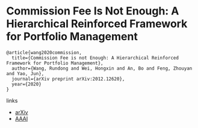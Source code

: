 # Commission Fee Is Not Enough: A Hierarchical Reinforced Framework for Portfolio Management
```
@article{wang2020commission,
  title={Commission Fee is not Enough: A Hierarchical Reinforced Framework for Portfolio Management},
  author={Wang, Rundong and Wei, Hongxin and An, Bo and Feng, Zhouyan and Yao, Jun},
  journal={arXiv preprint arXiv:2012.12620},
  year={2020}
}
```

links
- [arXiv](https://arxiv.org/abs/2012.12620)
- [AAAI](https://ojs.aaai.org/index.php/AAAI/article/view/16142)
